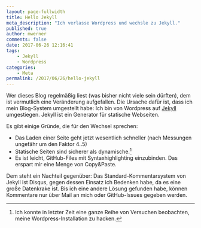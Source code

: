 ```yaml
---
layout: page-fullwidth
title: Hello Jekyll
meta_description: "Ich verlasse Wordpress und wechsle zu Jekyll."
published: true
author: mwerner
comments: false
date: 2017-06-26 12:16:41
tags:
    - Jekyll
    - Wordpress
categories:
    - Meta
permalink: /2017/06/26/hello-jekyll
---
```

Wer dieses Blog regelmäßig liest (was bisher nicht viele sein dürften), dem ist vermutlich eine Veränderung aufgefallen. Die Ursache dafür ist,
dass ich mein Blog-System umgestellt habe: Ich bin von Wordpress auf [Jekyll](https://jekyllrb.com) umgestiegen. Jekyll ist ein Generator für statische Webseiten.

Es gibt einige Gründe, die für den Wechsel sprechen:
- Das Laden einer Seite geht jetzt wesentlich schneller (nach Messungen ungefähr um den Faktor 4..5)
- Statische Seiten sind sicherer als dynamische.[^1]
- Es ist leicht, GitHub-Files mit Syntaxhighlighting einzubinden. Das erspart mir eine Menge von Copy&Paste.

Dem steht ein Nachteil gegenüber: Das Standard-Kommentarsystem von Jekyll ist Disqus, gegen dessen Einsatz ich Bedenken habe, da es eine große Datenkrake ist.
Bis ich eine andere Lösung gefunden habe, können Kommentare nur über Mail an mich oder GitHub-Issues gegeben werden.

[^1]: Ich konnte in letzter Zeit eine ganze Reihe von Versuchen beobachten, meine Wordpress-Installation zu hacken.
